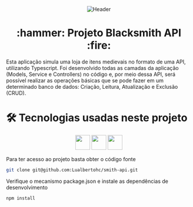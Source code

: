 <div align="center">
<img align="center" alt="Header" src="https://64.media.tumblr.com/352f803ec6647a53df4d779cb8e90324/tumblr_mydohbeMPo1s42orjo4_500.gif" />
</div>

<h1 align="center"> :hammer: Projeto Blacksmith API :fire: </h1>

Esta aplicação simula uma loja de itens medievais no formato de uma API, utilizando Typescript. Foi desenvolvido todas as camadas da aplicação (Models, Service e Controllers) no código e, por meio dessa API, será possível realizar as operações básicas que se pode fazer em um determinado banco de dados: Criação, Leitura, Atualização e Exclusão (CRUD).

<h1>🛠 Tecnologias usadas neste projeto</h1>

<p align="center">
<img src="https://img.shields.io/badge/typescript-%23007ACC.svg?style=for-the-badge&logo=typescript&logoColor=white" height=40/>
<img src="https://img.shields.io/badge/mysql-%2300f.svg?style=for-the-badge&logo=mysql&logoColor=white" height=40/>
<img src="https://img.shields.io/badge/docker-%230db7ed.svg?style=for-the-badge&logo=docker&logoColor=white" height=40/>
</p>

<p>
Para ter acesso ao projeto basta obter o código fonte
</p>

```sh
git clone git@github.com:Lualbertohc/smith-api.git
```

<p>
Verifique o mecanismo package.json e instale as dependências de desenvolvimento
</p>

```sh
npm install
```


